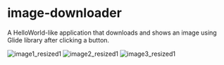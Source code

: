 # image-downloader
A HelloWorld-like application that downloads and shows an image using Glide library after clicking a button.

![image1_resized1](https://user-images.githubusercontent.com/64361468/159274096-1eb7d49c-864f-42d7-a9f8-d82cc024a3c5.png)
![image2_resized1](https://user-images.githubusercontent.com/64361468/159274283-454a6062-277d-48ed-8ee6-a3d4798c3293.png)
![image3_resized1](https://user-images.githubusercontent.com/64361468/159274293-1776ce9d-fdf6-4777-9594-a7540e9f6be5.png)

